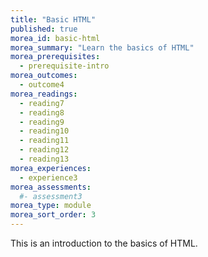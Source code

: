 ```yaml
---
title: "Basic HTML"
published: true
morea_id: basic-html
morea_summary: "Learn the basics of HTML"
morea_prerequisites:
  - prerequisite-intro
morea_outcomes:
  - outcome4
morea_readings:
  - reading7
  - reading8
  - reading9
  - reading10
  - reading11
  - reading12
  - reading13
morea_experiences:
  - experience3
morea_assessments:
  #- assessment3
morea_type: module
morea_sort_order: 3
---
```


This is an introduction to the basics of HTML.

